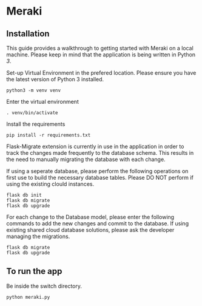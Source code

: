 # Meraki

## Installation

This guide provides a walkthrough to getting started with Meraki on a local machine. Please keep in mind that the application is being written in Python *3*.

Set-up Virtual Environment in the prefered location. Please ensure you have the latest version of Python 3 installed.
~~~
python3 -m venv venv
~~~
Enter the virtual environment
~~~
. venv/bin/activate
~~~
Install the requirements
~~~
pip install -r requirements.txt
~~~

Flask-Migrate extension is currently in use in the application in order to track the changes made frequently to the database schema. This results in the need to manually migrating the database with each change.

If using a seperate database, please perform the following operations on first use to build the necessary database tables. Please DO NOT perform if using the existing clould instances.

~~~
flask db init
flask db migrate
flask db upgrade
~~~

For each change to the Database model, please enter the following commands to add the new changes and commit to the database. If using existing shared cloud database solutions, please ask the developer managing the migrations.

~~~
flask db migrate
flask db upgrade
~~~

## To run the app

Be inside the switch directory.
~~~
python meraki.py
~~~
